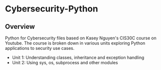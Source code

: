 # Cybersecurity-Python
## Overview
Python for Cybersecurity files based on Kasey Nguyen's CIS30C course on Youtube. The course is broken down in various units exploring Python applications to security use cases.
- Unit 1: Understanding classes, inheritance and exception handling
- Unit 2: Using sys, os, subprocess and other modules 
